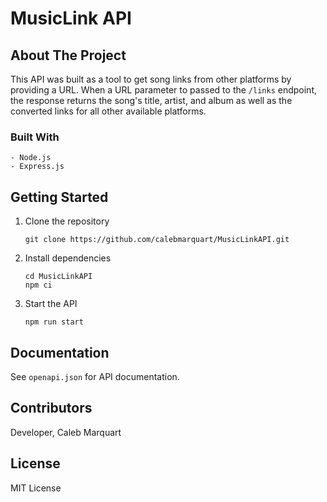 # MusicLink API

## About The Project

This API was built as a tool to get song links from other platforms by providing a URL. When a URL parameter to passed to the `/links` endpoint, the response returns the song's title, artist, and album as well as the converted links for all other available platforms.

### Built With

    - Node.js
    - Express.js

## Getting Started

1. Clone the repository

    ```
    git clone https://github.com/calebmarquart/MusicLinkAPI.git
    ```

2. Install dependencies

    ```
    cd MusicLinkAPI
    npm ci
    ```

3. Start the API

    ```
    npm run start
    ```

## Documentation

See `openapi.json` for API documentation.

## Contributors

Developer, Caleb Marquart

## License

MIT License
